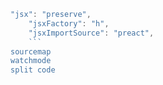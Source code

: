 ```js
"jsx": "preserve",
    "jsxFactory": "h",
    "jsxImportSource": "preact",
    ```
sourcemap
watchmode
split code
